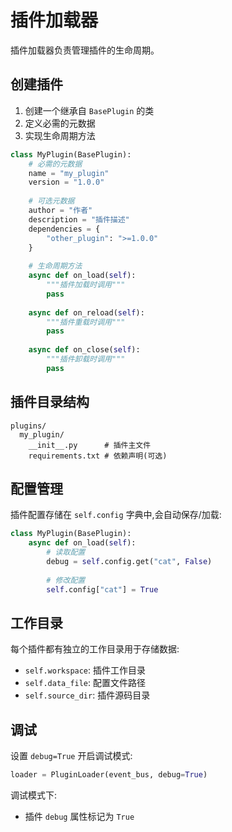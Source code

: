 # 插件加载器

插件加载器负责管理插件的生命周期。

## 创建插件

1. 创建一个继承自 `BasePlugin` 的类
2. 定义必需的元数据
3. 实现生命周期方法

```python
class MyPlugin(BasePlugin):
    # 必需的元数据
    name = "my_plugin"  
    version = "1.0.0"
  
    # 可选元数据
    author = "作者"
    description = "插件描述"
    dependencies = {
        "other_plugin": ">=1.0.0"
    }
  
    # 生命周期方法
    async def on_load(self):
        """插件加载时调用"""
        pass
      
    async def on_reload(self):
        """插件重载时调用""" 
        pass
      
    async def on_close(self):
        """插件卸载时调用"""
        pass
```

## 插件目录结构

```tree
plugins/
  my_plugin/
    __init__.py      # 插件主文件
    requirements.txt # 依赖声明(可选)
```

## 配置管理

插件配置存储在 `self.config` 字典中,会自动保存/加载:

```python
class MyPlugin(BasePlugin):
    async def on_load(self):
        # 读取配置
        debug = self.config.get("cat", False)
  
        # 修改配置 
        self.config["cat"] = True
```

## 工作目录

每个插件都有独立的工作目录用于存储数据:

- `self.workspace`: 插件工作目录
- `self.data_file`: 配置文件路径
- `self.source_dir`: 插件源码目录

## 调试

设置 `debug=True` 开启调试模式:

```python
loader = PluginLoader(event_bus, debug=True)
```

调试模式下:

- 插件 `debug` 属性标记为 `True`
